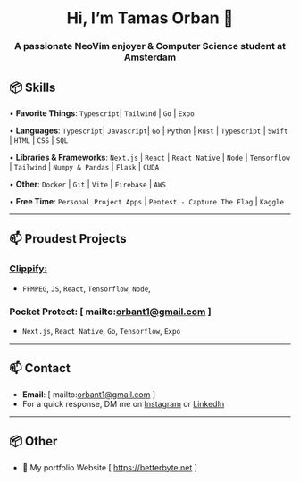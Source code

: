 <h1 align="center">Hi, I’m Tamas Orban 👋</h1>
<h3 align="center">A passionate NeoVim enjoyer & Computer Science student at Amsterdam

## 📦 Skills

• **Favorite Things**: `Typescript`| `Tailwind` | `Go` | `Expo` 
  
• **Languages**: `Typescript`| `Javascript`| `Go` | `Python` | `Rust` | `Typescript` | `Swift` | `HTML` | `CSS` | `SQL`

• **Libraries & Frameworks**: `Next.js` | `React` | `React Native` | `Node` | `Tensorflow` | `Tailwind` | `Numpy & Pandas` | `Flask` | `CUDA` 

• **Other**: `Docker` | `Git` | `Vite` | `Firebase` | `AWS`

• **Free Time**: `Personal Project Apps` | `Pentest - Capture The Flag` | `Kaggle`   

---

## 📫 Proudest Projects

### [Clippify: ](https://github.com/orbant12/Clippify)
  - `FFMPEG`, `JS`, `React`, `Tensorflow`, `Node`,

### Pocket Protect: [ mailto:orbant1@gmail.com ]
  - `Next.js`, `React Native`, `Go`, `Tensorflow`, `Expo`
---

## 📫 Contact
- **Email**: [ mailto:orbant1@gmail.com ]
- For a quick response, DM me on [Instagram](https://www.instagram.com/mirayatech/) or [LinkedIn](https://www.linkedin.com/in/mirayaabrodi/)
  
---

## 📦 Other
- 📝 My portfolio Website [ https://betterbyte.net ]





